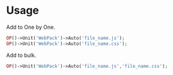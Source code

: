 Usage
===

 Add to One by One.

```php
OP()->Unit('WebPack')->Auto('file_name.js');
OP()->Unit('WebPack')->Auto('file_name.css');
```

 Add to bulk.

```php
OP()->Unit('WebPack')->Auto('file_name.js','file_name.css');
```
